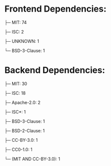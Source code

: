 Frontend Dependencies:  
=====================  
├─ MIT: 74

├─ ISC: 2

├─ UNKNOWN: 1

└─ BSD-3-Clause: 1

  
Backend Dependencies:  
====================  
├─ MIT: 30

├─ ISC: 18

├─ Apache-2.0: 2

├─ ISC*: 1

├─ BSD-3-Clause: 1

├─ BSD-2-Clause: 1

├─ CC-BY-3.0: 1

├─ CC0-1.0: 1

└─ (MIT AND CC-BY-3.0): 1

